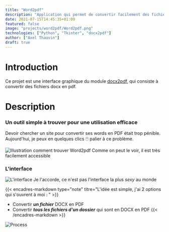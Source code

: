```yaml
---
title: "Word2pdf"
description: "Application qui permet de convertir facilement des fichiers Word (.docx) en PDF via une interface graphique simple. Conversion individuelle ou par lot pour simplifier l'expérience utilisateur."
date: 2021-07-15T14:45:35+01:00
featured: false
image: "projects/word2pdf/Word2pdf.png"
technologies: ["Python", "Tkinter", "docx2pdf"]
author: ["Axel Thauvin"]
draft: true
---
```


# Introduction

Ce projet est une interface graphique du module [docx2pdf](https://pypi.org/project/docx2pdf/), qui consiste à convertir des fichiers docx en pdf.

# Description

### Un outil simple à trouver pour une utilisation efficace

Devoir chercher un site pour convertir ses words en PDF était trop pénible.
Aujourd'hui, je peux en quelques clics 🖱️ palier à ce problème.

![Illustration comment trouver Word2pdf](/projects/word2pdf/Recherche-word2pdf.png)
Comme on peut le voir, il est très facilement accessible

### L'interface

![L'interface](/projects/word2pdf/word2pdf-interface.png)
Je l'accorde, ce n'est pas l'interface la plus _sexy_ au monde

{{< encadres-markdown type="note" titre="L'idée est simple, j'ai 2 options qui s'ouvrent à moi : " >}}

- Convertir **_un fichier_** DOCX en PDF
- Convertir **_tous les fichiers d'un dossier_** qui sont en DOCX en PDF
  {{< /encadres-markdown >}}

![Process](/projects/word2pdf/word2pdf-process.png)
